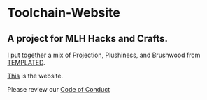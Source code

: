 # Toolchain-Website
## A project for MLH Hacks and Crafts.


I put together a mix of Projection, Plushiness, and Brushwood from [TEMPLATED](https://templated.co).

[This](https://toolchain.tech) is the website.

Please review our [Code of Conduct](https://github.com/EvokerKing/Toolchain-Website/blob/master/CODE_OF_CONDUCT.md)
